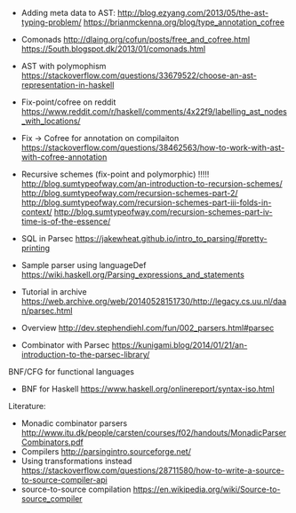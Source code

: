

- Adding meta data to AST: 
  http://blog.ezyang.com/2013/05/the-ast-typing-problem/
  https://brianmckenna.org/blog/type_annotation_cofree 
- Comonads
  http://dlaing.org/cofun/posts/free_and_cofree.html
  https://5outh.blogspot.dk/2013/01/comonads.html
- AST with polymophism
  https://stackoverflow.com/questions/33679522/choose-an-ast-representation-in-haskell
- Fix-point/cofree on reddit
  https://www.reddit.com/r/haskell/comments/4x22f9/labelling_ast_nodes_with_locations/
- Fix -> Cofree for annotation on compilaiton
  https://stackoverflow.com/questions/38462563/how-to-work-with-ast-with-cofree-annotation 
- Recursive schemes (fix-point and polymorphic) !!!!!
  http://blog.sumtypeofway.com/an-introduction-to-recursion-schemes/
  http://blog.sumtypeofway.com/recursion-schemes-part-2/
  http://blog.sumtypeofway.com/recursion-schemes-part-iii-folds-in-context/ 
  http://blog.sumtypeofway.com/recursion-schemes-part-iv-time-is-of-the-essence/ 

- SQL in Parsec https://jakewheat.github.io/intro_to_parsing/#pretty-printing


- Sample parser using languageDef 
https://wiki.haskell.org/Parsing_expressions_and_statements
- Tutorial in archive https://web.archive.org/web/20140528151730/http://legacy.cs.uu.nl/daan/parsec.html
- Overview http://dev.stephendiehl.com/fun/002_parsers.html#parsec

- Combinator with Parsec https://kunigami.blog/2014/01/21/an-introduction-to-the-parsec-library/

BNF/CFG for functional languages
- BNF for Haskell https://www.haskell.org/onlinereport/syntax-iso.html

Literature:
- Monadic combinator parsers http://www.itu.dk/people/carsten/courses/f02/handouts/MonadicParserCombinators.pdf
- Compilers http://parsingintro.sourceforge.net/
- Using transformations instead https://stackoverflow.com/questions/28711580/how-to-write-a-source-to-source-compiler-api
- source-to-source compilation https://en.wikipedia.org/wiki/Source-to-source_compiler

